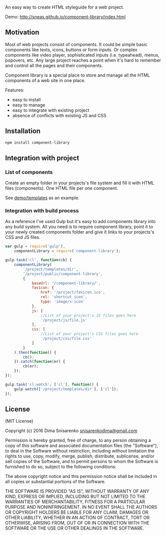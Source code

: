 An easy way to create HTML styleguide for a web project.

Demo: http://sneas.github.io/component-library/index.html

## Motivation

Most of web projects consist of components. It could be simple basic components like texts, icons, buttons or form inputs. Or complex components like video player, sophisticated inputs (i.e. typeahead), menus, popovers, etc.
Any large project reaches a point when it's hard to remember and control all the pages and their components.

Component library is a special place to store and manage all the HTML components of a web site in one place.

Features:
* easy to install
* easy to manage
* easy to integrate with existing project
* absence of conflicts with existing JS and CSS

## Installation

```bash
npm install component-library
```

## Integration with project

### List of components

Create an empty folder in your projects's file system and fill it with HTML files (components). One HTML file per one component.

See [demo/templates](demo/templates) as an example.

### Integration with build process

As a reference I've used Gulp but it's easy to add components library into any build system. All you need is to require component library, point it to your newly created components folder and give it links to your projects's CSS and JS files.

```javascript
var gulp = require('gulp'),
    componentLibrary = require('component-library');

gulp.task('cl', function(cb) {
    componentLibrary(
        '/project/templates/dir',
        '/project/public/component-library',
        {
            baseUrl: '/component-library/',
            favicon: {
                href: '/project/favicon.ico',
                rel: 'shortcut icon',
                type: 'image/x-icon'
            },
            js: [
                //List of your project's JS files goes here
                '/project/js/file.js'
            ],
            css: [
                //List of your project's CSS files goes here
                '/project/css/file.css'
            ]
        }
    ).then(function() {
        cb();
    }).catch(function(er) {
        cb(er);
    });
});

gulp.task('cl:watch', ['cl'], function() {
    gulp.watch(['/project/templates/dir'], ['cl']);
});
```

## License

(MIT License)

Copyright (c) 2016 Dima Snisarenko snisarenkodima@gmail.com

Permission is hereby granted, free of charge, to any person obtaining a copy of this software and associated documentation files (the "Software"), to deal in the Software without restriction, including without limitation the rights to use, copy, modify, merge, publish, distribute, sublicense, and/or sell copies of the Software, and to permit persons to whom the Software is furnished to do so, subject to the following conditions:

The above copyright notice and this permission notice shall be included in all copies or substantial portions of the Software.

THE SOFTWARE IS PROVIDED "AS IS", WITHOUT WARRANTY OF ANY KIND, EXPRESS OR IMPLIED, INCLUDING BUT NOT LIMITED TO THE WARRANTIES OF MERCHANTABILITY, FITNESS FOR A PARTICULAR PURPOSE AND NONINFRINGEMENT. IN NO EVENT SHALL THE AUTHORS OR COPYRIGHT HOLDERS BE LIABLE FOR ANY CLAIM, DAMAGES OR OTHER LIABILITY, WHETHER IN AN ACTION OF CONTRACT, TORT OR OTHERWISE, ARISING FROM, OUT OF OR IN CONNECTION WITH THE SOFTWARE OR THE USE OR OTHER DEALINGS IN THE SOFTWARE.
